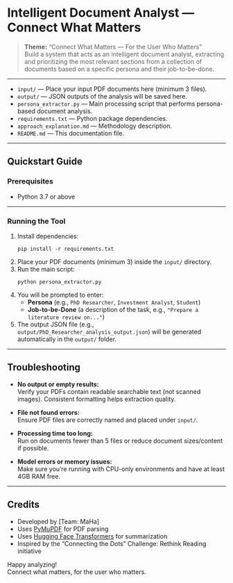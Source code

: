 # Intelligent Document Analyst — Connect What Matters

> **Theme:** “Connect What Matters — For the User Who Matters”  
> Build a system that acts as an intelligent document analyst, extracting and prioritizing the most relevant sections from a collection of documents based on a specific persona and their job-to-be-done.

---


- `input/` — Place your input PDF documents here (minimum 3 files).
- `output/` — JSON outputs of the analysis will be saved here.
- `persona_extractor.py` — Main processing script that performs persona-based document analysis.
- `requirements.txt` — Python package dependencies.
- `approach_explanation.md` — Methodology description.
- `README.md` — This documentation file.

---

## Quickstart Guide

### Prerequisites

- Python 3.7 or above

---

### Running the Tool

1. Install dependencies:
    ```
    pip install -r requirements.txt
    ```
2. Place your PDF documents (minimum 3) inside the `input/` directory.
3. Run the main script:
    ```
    python persona_extractor.py
    ```
4. You will be prompted to enter:
    - **Persona** (e.g., `PhD Researcher`, `Investment Analyst`, `Student`)
    - **Job-to-be-Done** (a description of the task, e.g., `"Prepare a literature review on..."`)
5. The output JSON file (e.g., `output/PhD_Researcher_analysis_output.json`) will be generated automatically in the `output/` folder.

---

## Troubleshooting

- **No output or empty results:**  
  Verify your PDFs contain readable searchable text (not scanned images). Consistent formatting helps extraction quality.

- **File not found errors:**  
  Ensure PDF files are correctly named and placed under `input/`.

- **Processing time too long:**  
  Run on documents fewer than 5 files or reduce document sizes/content if possible.

- **Model errors or memory issues:**  
  Make sure you’re running with CPU-only environments and have at least 4GB RAM free.

---

## Credits

- Developed by [Team: MaHa]
- Uses [PyMuPDF](https://github.com/pymupdf/PyMuPDF) for PDF parsing
- Uses [Hugging Face Transformers](https://huggingface.co/transformers/) for summarization
- Inspired by the “Connecting the Dots” Challenge: Rethink Reading initiative



Happy analyzing!  
Connect what matters, for the user who matters.


